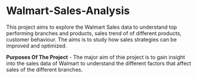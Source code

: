 # Walmart-Sales-Analysis

This project aims to explore the Walmart Sales data to understand top performing branches and products, sales trend of of different products, customer behaviour. The aims is to study how sales strategies can be improved and optimized.

**Purposes Of The Project** -
The major aim of thie project is to gain insight into the sales data of Walmart to understand the different factors that affect sales of the different branches.
